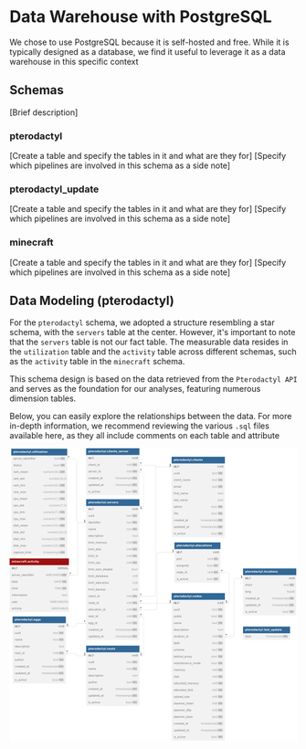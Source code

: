 # Data Warehouse with PostgreSQL

We chose to use PostgreSQL because it is self-hosted and free. While it is typically designed as a database, we find it useful to leverage it as a data warehouse in this specific context

## Schemas

[Brief description]

### pterodactyl

[Create a table and specify the tables in it and what are they for]
[Specify which pipelines are involved in this schema as a side note]

### pterodactyl_update

[Create a table and specify the tables in it and what are they for]
[Specify which pipelines are involved in this schema as a side note]

### minecraft

[Create a table and specify the tables in it and what are they for]
[Specify which pipelines are involved in this schema as a side note]

## Data Modeling (pterodactyl)

For the `pterodactyl` schema, we adopted a structure resembling a star schema, with the `servers` table at the center. However, it's important to note that the `servers` table is not our fact table. The measurable data resides in the `utilization` table and the `activity` table across different schemas, such as the `activity` table in the `minecraft` schema.

This schema design is based on the data retrieved from the `Pterodactyl API` and serves as the foundation for our analyses, featuring numerous dimension tables.

Below, you can easily explore the relationships between the data. For more in-depth information, we recommend reviewing the various `.sql` files available here, as they all include comments on each table and attribute

![ERD/ERM](../images/ERD_pterodactyl.jpg)